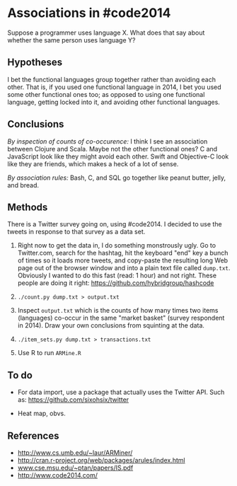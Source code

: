 Associations in #code2014
========================

Suppose a programmer uses language X. What does that say about whether
the same person uses language Y?

Hypotheses
----

I bet the functional languages group together rather than avoiding
each other. That is, if you used one functional language in 2014, I
bet you used some other functional ones too; as opposed to using one
functional language, getting locked into it, and avoiding other
functional languages.

Conclusions
----

*By inspection of counts of co-occurence:* I think I see an
association between Clojure and Scala. Maybe not the other functional
ones? C and JavaScript look like they might avoid each other. Swift
and Objective-C look like they are friends, which makes a heck of a
lot of sense.

*By association rules:* Bash, C, and SQL go together like peanut
butter, jelly, and bread.

Methods
----

There is a Twitter survey going on, using #code2014. I decided to use
the tweets in response to that survey as a data set.

1. Right now to get the data in, I do something monstrously ugly. Go
to Twitter.com, search for the hashtag, hit the keyboard "end" key a
bunch of times so it loads more tweets, and copy-paste the resulting
long Web page out of the browser window and into a plain text file
called `dump.txt`. Obviously I wanted to do this fast (read: 1 hour)
and not right. These people are doing it right:
https://github.com/hybridgroup/hashcode

2. `./count.py dump.txt > output.txt`

3. Inspect `output.txt` which is the counts of how many times two
items (languages) co-occur in the same "market basket" (survey
respondent in 2014). Draw your own conclusions from squinting at the
data.

4. `./item_sets.py dump.txt > transactions.txt`

5. Use R to run `ARMine.R`

To do
----

* For data import, use a package that actually uses the Twitter API.
Such as: https://github.com/sixohsix/twitter

* Heat map, obvs.

References
----
* http://www.cs.umb.edu/~laur/ARMiner/
* http://cran.r-project.org/web/packages/arules/index.html
* www.cse.msu.edu/~ptan/papers/IS.pdf
* http://www.code2014.com/
